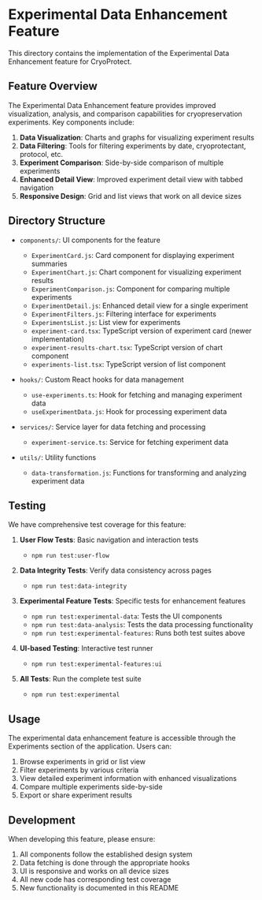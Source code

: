 # Experimental Data Enhancement Feature

This directory contains the implementation of the Experimental Data Enhancement feature for CryoProtect.

## Feature Overview

The Experimental Data Enhancement feature provides improved visualization, analysis, and comparison capabilities for cryopreservation experiments. Key components include:

1. **Data Visualization**: Charts and graphs for visualizing experiment results
2. **Data Filtering**: Tools for filtering experiments by date, cryoprotectant, protocol, etc.
3. **Experiment Comparison**: Side-by-side comparison of multiple experiments
4. **Enhanced Detail View**: Improved experiment detail view with tabbed navigation
5. **Responsive Design**: Grid and list views that work on all device sizes

## Directory Structure

- `components/`: UI components for the feature
  - `ExperimentCard.js`: Card component for displaying experiment summaries
  - `ExperimentChart.js`: Chart component for visualizing experiment results
  - `ExperimentComparison.js`: Component for comparing multiple experiments
  - `ExperimentDetail.js`: Enhanced detail view for a single experiment
  - `ExperimentFilters.js`: Filtering interface for experiments
  - `ExperimentsList.js`: List view for experiments
  - `experiment-card.tsx`: TypeScript version of experiment card (newer implementation)
  - `experiment-results-chart.tsx`: TypeScript version of chart component
  - `experiments-list.tsx`: TypeScript version of list component

- `hooks/`: Custom React hooks for data management
  - `use-experiments.ts`: Hook for fetching and managing experiment data
  - `useExperimentData.js`: Hook for processing experiment data

- `services/`: Service layer for data fetching and processing
  - `experiment-service.ts`: Service for fetching experiment data

- `utils/`: Utility functions
  - `data-transformation.js`: Functions for transforming and analyzing experiment data

## Testing

We have comprehensive test coverage for this feature:

1. **User Flow Tests**: Basic navigation and interaction tests
   - `npm run test:user-flow`

2. **Data Integrity Tests**: Verify data consistency across pages
   - `npm run test:data-integrity`

3. **Experimental Feature Tests**: Specific tests for enhancement features
   - `npm run test:experimental-data`: Tests the UI components
   - `npm run test:data-analysis`: Tests the data processing functionality
   - `npm run test:experimental-features`: Runs both test suites above

4. **UI-based Testing**: Interactive test runner
   - `npm run test:experimental-features:ui`

5. **All Tests**: Run the complete test suite
   - `npm run test:experimental`

## Usage

The experimental data enhancement feature is accessible through the Experiments section of the application. Users can:

1. Browse experiments in grid or list view
2. Filter experiments by various criteria
3. View detailed experiment information with enhanced visualizations
4. Compare multiple experiments side-by-side
5. Export or share experiment results

## Development

When developing this feature, please ensure:

1. All components follow the established design system
2. Data fetching is done through the appropriate hooks
3. UI is responsive and works on all device sizes
4. All new code has corresponding test coverage
5. New functionality is documented in this README